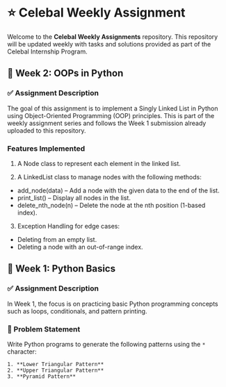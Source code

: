 # ⭐ Celebal Weekly Assignment

Welcome to the **Celebal Weekly Assignments** repository. 
This repository will be updated weekly with tasks and solutions provided as part of the Celebal Internship Program.

## 📅 Week 2: OOPs in Python

### ✅ Assignment Description

The goal of this assignment is to implement a Singly Linked List in Python using Object-Oriented Programming (OOP) principles. This is part of the weekly assignment series and follows the Week 1 submission already uploaded to this repository.

### Features Implemented

1) A Node class to represent each element in the linked list.
  
2) A LinkedList class to manage nodes with the following methods:
  - add_node(data) – Add a node with the given data to the end of the list.
  - print_list() – Display all nodes in the list.
  - delete_nth_node(n) – Delete the node at the nth position (1-based index).

3) Exception Handling for edge cases:
  - Deleting from an empty list.
  - Deleting a node with an out-of-range index.


## 📅 Week 1: Python Basics

### ✅ Assignment Description

In Week 1, the focus is on practicing basic Python programming concepts such as loops, conditionals, and pattern printing.

### 🧠 Problem Statement

Write Python programs to generate the following patterns using the `*` character:

    1. **Lower Triangular Pattern**
    2. **Upper Triangular Pattern**
    3. **Pyramid Pattern**

